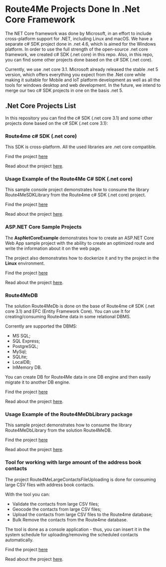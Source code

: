# Route4Me Projects Done In .Net Core Framework

The NET Core framework was done by Microsoft, in an effort to include cross-platform support for .NET, including Linux and macOS. We have a separate c# SDK project done in .net 4.6, which is aimed for the Windows platform. In order to use the full strength of the open-source .net core framework, we created c# SDK (.net core) in this repo. Also, in this repo, you can find some other projects done based on the c# SDK (.net core).

Currently, we use .net core 3.1. Microsoft already released the stable .net 5 version, which offers everything you expect from the .Net core while making it suitable for Mobile and IoT platform development as well as all the tools for windows desktop and web development. In the future, we intend to merge our two c# SDK projects in one on the basis .net 5.

## .Net Core Projects List

In this repository you can find the c# SDK (.net core 3.1) and some other projects done based on the c# SDK (.net core 3.1):

### Route4me c# SDK (.net core)   

This SDK is cross-platform. All the used libraries are .net core compatible.  

Find the project [here](https://github.com/route4me/route4me-net-core/tree/master/route4me-csharp-sdk)  

Read about the project [here](https://github.com/route4me/route4me-net-core/blob/master/route4me-csharp-sdk/README.md).

### Usage Example of the Route4Me C# SDK (.net core)

This sample console project demonstrates how to consume the library Route4MeSDKLibrary from the Route4me c# SDK (.net core) project.  

Find the project [here](https://github.com/route4me/route4me-net-core/tree/master/TestRoute4MeSharpSDKCore)  

Read about the project [here](https://github.com/route4me/route4me-net-core/blob/master/TestRoute4MeSharpSDKCore/README.md).  

### ASP.NET Core Sample Projects

The **AspNetCoreExample** demonstrates how to create an ASP.NET Core Web App sample project with the ability to create an optimized route and write the information about it on the web page.

The project also demonstrates how to dockerize it and try the project in the **Linux** environment.

Find the project [here](https://github.com/route4me/route4me-net-core/tree/master/AspNetCoreExample)  

Read about the project [here](https://github.com/route4me/route4me-net-core/blob/master/AspNetCoreExample/README.md).

### Route4MeDB

The solution Route4MeDb is done on the base of Route4me c# SDK (.net core 3.1) and EFC (Entity Framework Core). You can use It for creating/consuming Route4me data in some relational DBMS. 

Corrently are supported the DBMS:  
- MS SQL;
- SQL Express;
- PostgreSQL;
- MySql;
- SQLite;
- LocalDB;
- InMemory DB.

You can create DB for Route4Me data in one DB engine and then easily migrate it to another DB engine.

Find the project [here](https://github.com/route4me/route4me-net-core/tree/master/Route4MeDB)  

Read about the project [here](https://github.com/route4me/route4me-net-core/blob/master/Route4MeDB/README.md).

### Usage Example of the Route4MeDbLibrary package

This sample project demonstrates how to consume the library Route4MeDbLibrary from the solution Route4MeDB.

Find the project [here](https://github.com/route4me/route4me-net-core/tree/master/Route4MeDbExample)  

Read about the project [here](https://github.com/route4me/route4me-net-core/blob/master/Route4MeDbExample/Route4MeDbExample/README.md).  

### Tool for working with large amount of the address book contacts

The project Route4MeLargeContactsFileUploading is done for consuming large CSV files with address book contacts.

With the tool you can:
- Validate the contacts from large CSV files;
- Geocode the contacts from large CSV files;
- Upload the contacts from large CSV files to the Route4me database;
- Bulk Remove the contacts from the Route4me database.

The tool is done as a console application - thus, you can insert it in the system schedule for uploading/removing the scheduled contacts automatically.

Find the project [here](https://github.com/route4me/route4me-net-core/tree/master/Route4MeLargeContactsFileUploading)  

Read about the project [here](https://github.com/route4me/route4me-net-core/blob/master/Route4MeLargeContactsFileUploading/Route4MeLargeContactsFileUploading/README.md).  
